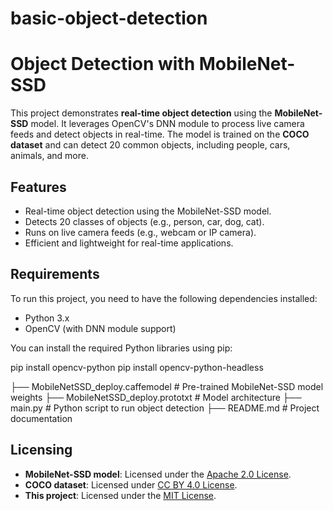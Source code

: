 # basic-object-detection
# Object Detection with MobileNet-SSD

This project demonstrates **real-time object detection** using the **MobileNet-SSD** model. It leverages OpenCV's DNN module to process live camera feeds and detect objects in real-time. The model is trained on the **COCO dataset** and can detect 20 common objects, including people, cars, animals, and more.

## Features

- Real-time object detection using the MobileNet-SSD model.
- Detects 20 classes of objects (e.g., person, car, dog, cat).
- Runs on live camera feeds (e.g., webcam or IP camera).
- Efficient and lightweight for real-time applications.

## Requirements

To run this project, you need to have the following dependencies installed:

- Python 3.x
- OpenCV (with DNN module support)

You can install the required Python libraries using pip:

pip install opencv-python
pip install opencv-python-headless



├── MobileNetSSD_deploy.caffemodel       # Pre-trained MobileNet-SSD model weights
├── MobileNetSSD_deploy.prototxt         # Model architecture
├── main.py                             # Python script to run object detection
├── README.md                           # Project documentation




## Licensing

- **MobileNet-SSD model**: Licensed under the [Apache 2.0 License](https://opensource.org/licenses/Apache-2.0).
- **COCO dataset**: Licensed under [CC BY 4.0 License](http://creativecommons.org/licenses/by/4.0/).
- **This project**: Licensed under the [MIT License](https://opensource.org/licenses/MIT).
